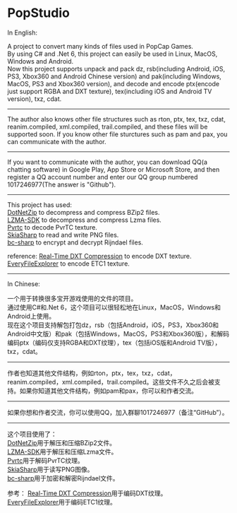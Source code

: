 # PopStudio
In English:  
  
A project to convert many kinds of files used in PopCap Games.  
By using C# and .Net 6, this project can easily be used in Linux, MacOS, Windows and Android.  
Now this project supports unpack and pack dz, rsb(including Android, iOS, PS3, Xbox360 and Android Chinese version) and pak(including Windows, MacOS, PS3 and Xbox360 version), and decode and encode ptx(encode just support RGBA and DXT texture), tex(including iOS and Android TV version), txz, cdat.  
___
The author also knows other file structures such as rton, ptx, tex, txz, cdat, reanim.compiled, xml.compiled, trail.compiled, and these files will be supported soon. If you know other file sturctures such as pam and pax, you can communicate with the author.  
___
If you want to communicate with the author, you can download QQ(a chatting software) in Google Play, App Store or Microsoft Store, and then register a QQ account number and enter our QQ group numbered 1017246977(The answer is "Github").
___
This project has used:  
[DotNetZip](https://github.com/eropple/dotnetzip) to decompress and compress BZip2 files.  
[LZMA-SDK](https://github.com/monemihir/LZMA-SDK) to decompress and compress Lzma files.  
[Pvrtc](https://github.com/mafaca/Pvrtc) to decode PvrTC texture.  
[SkiaSharp](https://github.com/mono/SkiaSharp) to read and write PNG files.  
[bc-sharp](https://github.com/novotnyllc/bc-csharp) to encrypt and decrypt Rijndael files.  
  
reference:
[Real-Time DXT Compression](https://www.researchgate.net/publication/259000525_Real-Time_DXT_Compression) to encode DXT texture.  
[EveryFileExplorer](https://github.com/Gericom/EveryFileExplorer) to encode ETC1 texture.  
___
In Chinese:  
  
一个用于转换很多宝开游戏使用的文件的项目。  
通过使用C#和.Net 6，这个项目可以很轻松地在Linux，MacOS，Windows和Android上使用。  
现在这个项目支持解包打包dz，rsb（包括Android，iOS，PS3，Xbox360和Android中文版）和pak（包括Windows，MacOS，PS3和Xbox360版），和解码编码ptx（编码仅支持RGBA和DXT纹理），tex（包括iOS版和Android TV版），txz，cdat。  
___
作者也知道其他文件结构，例如rton，ptx，tex，txz，cdat，reanim.compiled，xml.compiled，trail.compiled。这些文件不久之后会被支持。如果你知道其他文件结构，例如pam和pax，你可以和作者交流。  
___
如果你想和作者交流，你可以使用QQ，加入群聊1017246977（备注“GitHub”）。
___
这个项目使用了：  
[DotNetZip](https://github.com/eropple/dotnetzip)用于解压和压缩BZip2文件。  
[LZMA-SDK](https://github.com/monemihir/LZMA-SDK)用于解压和压缩Lzma文件。  
[Pvrtc](https://github.com/mafaca/Pvrtc)用于解码PvrTC纹理。  
[SkiaSharp](https://github.com/mono/SkiaSharp)用于读写PNG图像。  
[bc-sharp](https://github.com/novotnyllc/bc-csharp)用于加密和解密Rijndael文件。  
  
参考：
[Real-Time DXT Compression](https://www.researchgate.net/publication/259000525_Real-Time_DXT_Compression)用于编码DXT纹理。  
[EveryFileExplorer](https://github.com/Gericom/EveryFileExplorer)用于编码ETC1纹理。  